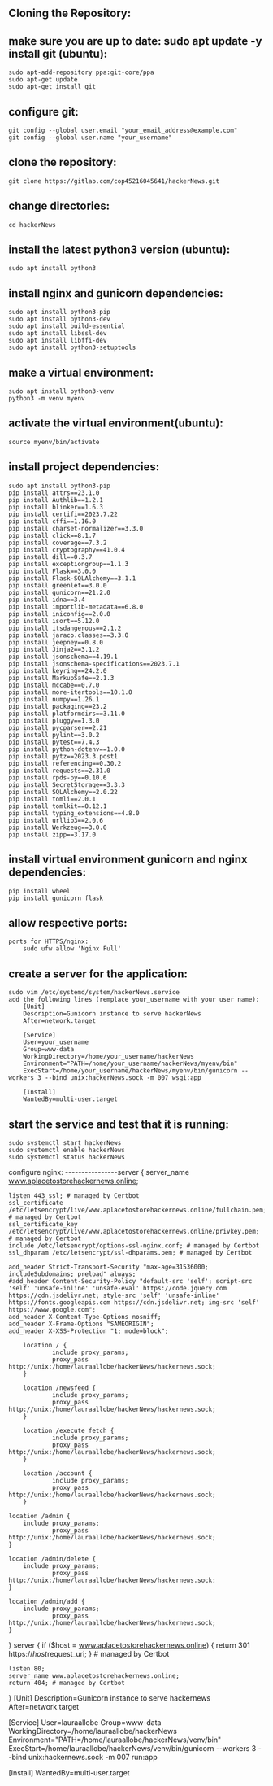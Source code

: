 Cloning the Repository:
-----------------------
make sure you are up to date:
sudo apt update -y
install git (ubuntu):
---------------------
    sudo apt-add-repository ppa:git-core/ppa
    sudo apt-get update
    sudo apt-get install git
configure git:
--------------
    git config --global user.email "your_email_address@example.com"
    git config --global user.name "your_username"
clone the repository:
---------------------
    git clone https://gitlab.com/cop45216045641/hackerNews.git
change directories:
-------------------
    cd hackerNews
install the latest python3 version (ubuntu):
--------------------------------------------
    sudo apt install python3
install nginx and gunicorn dependencies:
----------------------------------------
    sudo apt install python3-pip 
    sudo apt install python3-dev 
    sudo apt install build-essential 
    sudo apt install libssl-dev 
    sudo apt install libffi-dev 
    sudo apt install python3-setuptools
make a virtual environment:
---------------------------
    sudo apt install python3-venv
    python3 -m venv myenv
activate the virtual environment(ubuntu):
-----------------------------------------
    source myenv/bin/activate
install project dependencies:
-----------------------------
    sudo apt install python3-pip
    pip install attrs==23.1.0
    pip install Authlib==1.2.1
    pip install blinker==1.6.3
    pip install certifi==2023.7.22
    pip install cffi==1.16.0
    pip install charset-normalizer==3.3.0
    pip install click==8.1.7
    pip install coverage==7.3.2
    pip install cryptography==41.0.4
    pip install dill==0.3.7
    pip install exceptiongroup==1.1.3
    pip install Flask==3.0.0
    pip install Flask-SQLAlchemy==3.1.1
    pip install greenlet==3.0.0
    pip install gunicorn==21.2.0
    pip install idna==3.4
    pip install importlib-metadata==6.8.0
    pip install iniconfig==2.0.0
    pip install isort==5.12.0
    pip install itsdangerous==2.1.2
    pip install jaraco.classes==3.3.0
    pip install jeepney==0.8.0
    pip install Jinja2==3.1.2
    pip install jsonschema==4.19.1
    pip install jsonschema-specifications==2023.7.1
    pip install keyring==24.2.0
    pip install MarkupSafe==2.1.3
    pip install mccabe==0.7.0
    pip install more-itertools==10.1.0
    pip install numpy==1.26.1
    pip install packaging==23.2
    pip install platformdirs==3.11.0
    pip install pluggy==1.3.0
    pip install pycparser==2.21
    pip install pylint==3.0.2
    pip install pytest==7.4.3
    pip install python-dotenv==1.0.0
    pip install pytz==2023.3.post1
    pip install referencing==0.30.2
    pip install requests==2.31.0
    pip install rpds-py==0.10.6
    pip install SecretStorage==3.3.3
    pip install SQLAlchemy==2.0.22
    pip install tomli==2.0.1
    pip install tomlkit==0.12.1
    pip install typing_extensions==4.8.0
    pip install urllib3==2.0.6
    pip install Werkzeug==3.0.0
    pip install zipp==3.17.0
install virtual environment gunicorn and nginx dependencies:
------------------------------------------------------------
    pip install wheel
    pip install gunicorn flask
allow respective ports:
-----------------------
    ports for HTTPS/nginx:
        sudo ufw allow 'Nginx Full'
create a server for the application:
------------------------------------
    sudo vim /etc/systemd/system/hackerNews.service
    add the following lines (remplace your_username with your user name):
        [Unit]
        Description=Gunicorn instance to serve hackerNews
        After=network.target

        [Service]
        User=your_username
        Group=www-data
        WorkingDirectory=/home/your_username/hackerNews
        Environment="PATH=/home/your_username/hackerNews/myenv/bin"
        ExecStart=/home/your_username/hackerNews/myenv/bin/gunicorn --workers 3 --bind unix:hackerNews.sock -m 007 wsgi:app

        [Install]
        WantedBy=multi-user.target
start the service and test that it is running:
----------------------------------------------
    sudo systemctl start hackerNews
    sudo systemctl enable hackerNews
    sudo systemctl status hackerNews
configure nginx:
----------------server {
	server_name www.aplacetostorehackernews.online;
	
    listen 443 ssl; # managed by Certbot
    ssl_certificate /etc/letsencrypt/live/www.aplacetostorehackernews.online/fullchain.pem; # managed by Certbot
    ssl_certificate_key /etc/letsencrypt/live/www.aplacetostorehackernews.online/privkey.pem; # managed by Certbot
    include /etc/letsencrypt/options-ssl-nginx.conf; # managed by Certbot
    ssl_dhparam /etc/letsencrypt/ssl-dhparams.pem; # managed by Certbot

    add_header Strict-Transport-Security "max-age=31536000; includeSubdomains; preload" always;
    #add_header Content-Security-Policy "default-src 'self'; script-src 'self' 'unsafe-inline' 'unsafe-eval' https://code.jquery.com https://cdn.jsdelivr.net; style-src 'self' 'unsafe-inline' https://fonts.googleapis.com https://cdn.jsdelivr.net; img-src 'self' https://www.google.com";
    add_header X-Content-Type-Options nosniff;
    add_header X-Frame-Options "SAMEORIGIN";
    add_header X-XSS-Protection "1; mode=block";

    	location / {
                include proxy_params;
                proxy_pass http://unix:/home/lauraallobe/hackerNews/hackernews.sock;
        }

        location /newsfeed {
                include proxy_params;
                proxy_pass http://unix:/home/lauraallobe/hackerNews/hackernews.sock;
        }

        location /execute_fetch {
                include proxy_params;
                proxy_pass http://unix:/home/lauraallobe/hackerNews/hackernews.sock;
        }

        location /account {
                include proxy_params;
                proxy_pass http://unix:/home/lauraallobe/hackerNews/hackernews.sock;
        }

	location /admin {
		include proxy_params;
                proxy_pass http://unix:/home/lauraallobe/hackerNews/hackernews.sock;
	}

	location /admin/delete {
		include proxy_params;
                proxy_pass http://unix:/home/lauraallobe/hackerNews/hackernews.sock;
	}

	location /admin/add {
		include proxy_params;
                proxy_pass http://unix:/home/lauraallobe/hackerNews/hackernews.sock;
	}

}
server {
    if ($host = www.aplacetostorehackernews.online) {
        return 301 https://$host$request_uri;
    } # managed by Certbot


	listen 80;
	server_name www.aplacetostorehackernews.online;
    return 404; # managed by Certbot


}
[Unit]
Description=Gunicorn instance to serve hackernews
After=network.target

[Service]
User=lauraallobe
Group=www-data
WorkingDirectory=/home/lauraallobe/hackerNews
Environment="PATH=/home/lauraallobe/hackerNews/venv/bin"
ExecStart=/home/lauraallobe/hackerNews/venv/bin/gunicorn --workers 3 --bind unix:hackernews.sock -m 007 run:app

[Install]
WantedBy=multi-user.target
